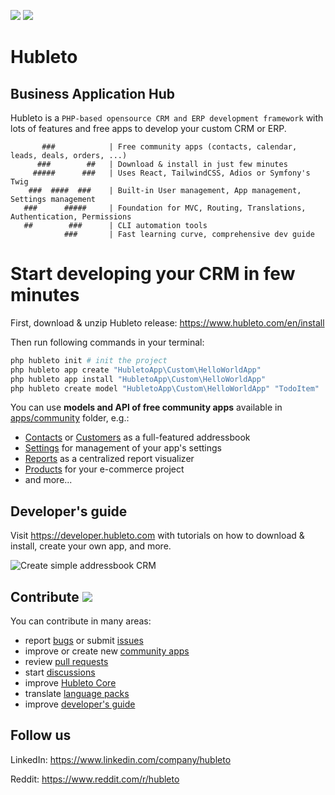 ![](https://img.shields.io/github/v/tag/wai-blue/hubleto)
![](https://img.shields.io/github/license/wai-blue/hubleto)


# Hubleto
## Business Application Hub

Hubleto is a `PHP-based opensource CRM and ERP development framework` with lots of features and free apps to develop your custom CRM or ERP.

```
       ###            | Free community apps (contacts, calendar, leads, deals, orders, ...)
      ###        ##   | Download & install in just few minutes
     #####      ###   | Uses React, TailwindCSS, Adios or Symfony's Twig
    ###  ####  ###    | Built-in User management, App management, Settings management
   ###      #####     | Foundation for MVC, Routing, Translations, Authentication, Permissions
   ##        ###      | CLI automation tools
            ###       | Fast learning curve, comprehensive dev guide
```

# Start developing your CRM in few minutes

First, download & unzip Hubleto release: https://www.hubleto.com/en/install

Then run following commands in your terminal:

```bash
php hubleto init # init the project
php hubleto app create "HubletoApp\Custom\HelloWorldApp"
php hubleto app install "HubletoApp\Custom\HelloWorldApp"
php hubleto create model "HubletoApp\Custom\HelloWorldApp" "TodoItem"
```

You can use **models and API of free community apps** available in [apps/community](apps/community) folder, e.g.:

  * [Contacts](apps/community/Contacts) or [Customers](apps/community/Customers) as a full-featured addressbook
  * [Settings](apps/community/Settings) for management of your app's settings
  * [Reports](apps/community/Reports) as a centralized report visualizer
  * [Products](apps/community/Products) for your e-commerce project
  * and more...

## Developer's guide

Visit https://developer.hubleto.com with tutorials on how to download & install, create your own app, and more.

<img src="https://developer.hubleto.com/book/content/assets/images/create-simple-addressbook.gif" alt="Create simple addressbook CRM" />

## Contribute ![](https://img.shields.io/badge/contributions-welcome-green)

You can contribute in many areas:

  * report [bugs](https://github.com/wai-blue/hubleto/issues) or submit [issues](https://github.com/wai-blue/hubleto/issues)
  * improve or create new [community apps](apps/community)
  * review [pull requests](https://github.com/wai-blue/hubleto/pulls)
  * start [discussions](https://github.com/wai-blue/hubleto/discussions/categories/general)
  * improve [Hubleto Core](src)
  * translate [language packs](apps/community/Customers/Lang)
  * improve [developer's guide](https://developer.hubleto.com)

## Follow us

LinkedIn: https://www.linkedin.com/company/hubleto

Reddit: https://www.reddit.com/r/hubleto
